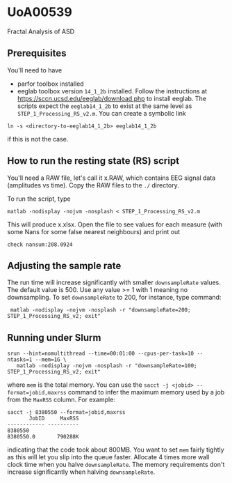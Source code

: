 # UoA00539
Fractal Analysis of ASD

## Prerequisites

You'll need to have

 * parfor toolbox installed
 * eeglab toolbox version `14_1_2b` installed. Follow the instructions at https://sccn.ucsd.edu/eeglab/download.php to install eeglab. The scripts expect the `eeglab14_1_2b` to exist at the same level as `STEP_1_Processing_RS_v2.m`. You can create a symbolic link
```
ln -s <directory-to-eeglab14_1_2b> eeglab14_1_2b
``` 
if this is not the case.

## How to run the resting state (RS) script 

You'll need a RAW file, let's call it x.RAW, which contains EEG signal data (amplitudes vs time). Copy the RAW files to the `./` directory. 

To run the script, type
```
matlab -nodisplay -nojvm -nosplash < STEP_1_Processing_RS_v2.m
```
This will produce x.xlsx. Open the file to see values for each measure (with some Nans for some false nearest neighbours)
and print out 
```
check nansum:208.0924
```

## Adjusting the sample rate

The run time will increase significantly with smaller `downsampleRate` values. The default value is 500. Use any value >= 1 with 1 meaning
no downsampling. To set `downsampleRate` to 200, for instance, type command:
```
 matlab -nodisplay -nojvm -nosplash -r "downsampleRate=200; STEP_1_Processing_RS_v2; exit"
``` 

## Running under Slurm 

```
srun --hint=nomultithread --time=00:01:00 --cpus-per-task=10 --ntasks=1 --mem=1G \
   matlab -nodisplay -nojvm -nosplash -r "downsampleRate=100; STEP_1_Processing_RS_v2; exit"
```
where `mem` is the total memory. You can use the `sacct -j <jobid> --format=jobid,maxrss` command to infer the maximum memory used by a job from the `MaxRSS` column. 
For example:
```
sacct -j 8380550 --format=jobid,maxrss
       JobID     MaxRSS 
------------ ---------- 
8380550                 
8380550.0       790288K
```
indicating that the code took about 800MB. You want to set `mem` fairly tightly as this will let you slip into the queue faster. Allocate 4 times more wall clock time when you halve `downsampleRate`. The memory requirements don't increase significantly when halving `downsampleRate`. 
 
